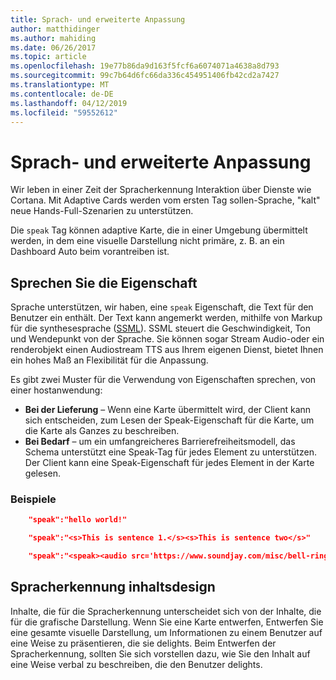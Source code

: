 ```yaml
---
title: Sprach- und erweiterte Anpassung
author: matthidinger
ms.author: mahiding
ms.date: 06/26/2017
ms.topic: article
ms.openlocfilehash: 19e77b86da9d163f5fcf6a6074071a4638a8d793
ms.sourcegitcommit: 99c7b64d6fc66da336c454951406fb42cd2a7427
ms.translationtype: MT
ms.contentlocale: de-DE
ms.lasthandoff: 04/12/2019
ms.locfileid: "59552612"
---
```

# <a name="speech-and-advanced-customization"></a>Sprach- und erweiterte Anpassung
Wir leben in einer Zeit der Spracherkennung Interaktion über Dienste wie Cortana.  Mit Adaptive Cards werden vom ersten Tag sollen-Sprache, "kalt" neue Hands-Full-Szenarien zu unterstützen.

Die `speak` Tag können adaptive Karte, die in einer Umgebung übermittelt werden, in dem eine visuelle Darstellung nicht primäre, z. B. an ein Dashboard Auto beim vorantreiben ist. 

## <a name="speak-property"></a>Sprechen Sie die Eigenschaft
Sprache unterstützen, wir haben, eine `speak` Eigenschaft, die Text für den Benutzer ein enthält. Der Text kann angemerkt werden, mithilfe von Markup für die synthesesprache ([SSML](https://msdn.microsoft.com/en-us/library/office/hh361578)). SSML steuert die Geschwindigkeit, Ton und Wendepunkt von der Sprache.  Sie können sogar Stream Audio-oder ein renderobjekt einen Audiostream TTS aus Ihrem eigenen Dienst, bietet Ihnen ein hohes Maß an Flexibilität für die Anpassung.

Es gibt zwei Muster für die Verwendung von Eigenschaften sprechen, von einer hostanwendung:

* **Bei der Lieferung** – Wenn eine Karte übermittelt wird, der Client kann sich entscheiden, zum Lesen der Speak-Eigenschaft für die Karte, um die Karte als Ganzes zu beschreiben.
* **Bei Bedarf** – um ein umfangreicheres Barrierefreiheitsmodell, das Schema unterstützt eine Speak-Tag für jedes Element zu unterstützen. Der Client kann eine Speak-Eigenschaft für jedes Element in der Karte gelesen.

### <a name="examples"></a>Beispiele

```json
    "speak":"hello world!"

    "speak":"<s>This is sentence 1.</s><s>This is sentence two</s>"

    "speak":"<speak><audio src='https://www.soundjay.com/misc/bell-ringing-04.mp3'/><s>Time to wake up!</s></speak>"
```

## <a name="speech-content-design"></a>Spracherkennung inhaltsdesign

Inhalte, die für die Spracherkennung unterscheidet sich von der Inhalte, die für die grafische Darstellung. Wenn Sie eine Karte entwerfen, Entwerfen Sie eine gesamte visuelle Darstellung, um Informationen zu einem Benutzer auf eine Weise zu präsentieren, die sie delights. Beim Entwerfen der Spracherkennung, sollten Sie sich vorstellen dazu, wie Sie den Inhalt auf eine Weise verbal zu beschreiben, die den Benutzer delights.  
